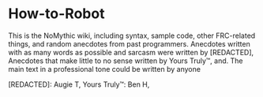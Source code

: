 # How-to-Robot
This is the NoMythic wiki, including syntax, sample code, other FRC-related things, and random anecdotes from past programmers.
Anecdotes written with as many words as possible and sarcasm were written by [REDACTED],
Anecdotes that make little to no sense written by Yours Truly™, and.
The main text in a professional tone could be written by anyone












































[REDACTED]: Augie T, Yours Truly™: Ben H,
